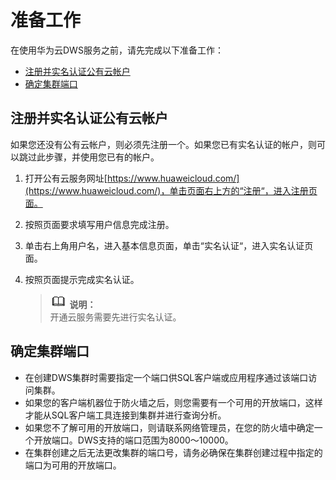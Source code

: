 # 准备工作<a name="dws_01_0154"></a>

在使用华为云DWS服务之前，请先完成以下准备工作：

-   [注册并实名认证公有云帐户](#section269013516364)
-   [确定集群端口](#section788591414617)

## **注册并实名认证公有云帐户**<a name="section269013516364"></a>

如果您还没有公有云帐户，则必须先注册一个。如果您已有实名认证的帐户，则可以跳过此步骤，并使用您已有的帐户。

1.  打开公有云服务网址[https://www.huaweicloud.com/](https://www.huaweicloud.com/)，单击页面右上方的“注册“，进入注册页面。
2.  按照页面要求填写用户信息完成注册。
3.  单击右上角用户名，进入基本信息页面，单击“实名认证“，进入实名认证页面。
4.  按照页面提示完成实名认证。

    >![](public_sys-resources/icon-note.gif) **说明：**   
    >开通云服务需要先进行实名认证。  


## 确定集群端口<a name="section788591414617"></a>

-   在创建DWS集群时需要指定一个端口供SQL客户端或应用程序通过该端口访问集群。
-   如果您的客户端机器位于防火墙之后，则您需要有一个可用的开放端口，这样才能从SQL客户端工具连接到集群并进行查询分析。
-   如果您不了解可用的开放端口，则请联系网络管理员，在您的防火墙中确定一个开放端口。DWS支持的端口范围为8000～10000。
-   在集群创建之后无法更改集群的端口号，请务必确保在集群创建过程中指定的端口为可用的开放端口。


